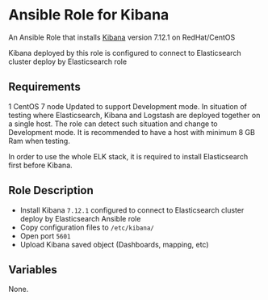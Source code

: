 # Ansible Role for Kibana

An Ansible Role that installs [Kibana](https://www.elastic.co/kibana) version 7.12.1 on RedHat/CentOS

Kibana deployed by this role is configured to connect to Elasticsearch cluster deploy by Elasticsearch role

## Requirements

1 CentOS 7 node
Updated to support Development mode. In situation of testing where Elasticsearch, Kibana and Logstash are deployed together on a single host. The role can detect such situation and change to Development mode. It is recommended to have a host with minimum 8 GB Ram when testing.

In order to use the whole ELK stack, it is required to install Elasticsearch first before Kibana. 

## Role Description
- Install Kibana `7.12.1` configured to connect to Elasticsearch cluster deploy by Elasticsearch Ansible role
- Copy configuration files to `/etc/kibana/`
- Open port `5601`
- Upload Kibana saved object (Dashboards, mapping, etc)

## Variables

None.
